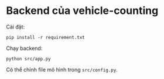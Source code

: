 # Backend của vehicle-counting
Cài đặt:
```
pip install -r requirement.txt
```
Chạy backend:
```
python src/app.py
```
Có thể chỉnh file mô hình trong `src/config.py`.

